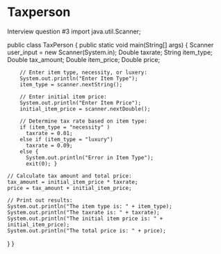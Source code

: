 # Taxperson
Interview question #3
import java.util.Scanner;

public class TaxPerson
 {
    public static void main(String[] args)
    {
        Scanner user_input = new Scanner(System.in);
        Double taxrate;
        String item_type;
        Double tax_amount;
        Double item_price;
        Double price;

        // Enter item type, necessity, or luxery:
        System.out.println("Enter Item Type");
        item_type = scanner.nextString();

        // Enter initial item price:
        System.out.println("Enter Item Price");
        initial_item_price = scanner.nextDouble();

        // Determine tax rate based on item type:
        if (item_type = "necessity" )
          taxrate = 0.01;
        else if (item_type = "luxury")
          taxrate = 0.09;
        else {
          System.out.println("Error in Item Type");
          exit(0); }

    // Calculate tax amount and total price:
    tax_amount = initial_item_price * taxrate;
    price = tax_amount + initial_item_price;

    // Print out results:
    System.out.println("The item type is: " + item_type);
    System.out.println("The taxrate is: " + taxrate);
    System.out.println("The initial item price is: " + initial_item_price);
    System.out.println("The total price is: " + price);

 }
}

